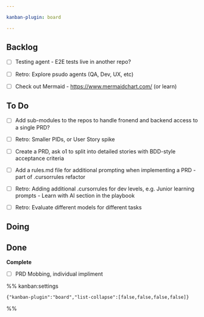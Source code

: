 ```yaml
---

kanban-plugin: board

---
```


## Backlog

- [ ] Testing agent - E2E tests live in another repo?
- [ ] Retro: Explore psudo agents (QA, Dev, UX, etc)
- [ ] Check out Mermaid - https://www.mermaidchart.com/ (or learn)


## To Do

- [ ] Add sub-modules to the repos to handle fronend and backend access to a single PRD?
- [ ] Retro: Smaller PIDs, or User Story spike
- [ ] Create a PRD, ask o1 to split into detailed stories with BDD-style acceptance criteria
- [ ] Add a rules.md file for additional prompting when implementing a PRD - part of .cursorrules refactor
- [ ] Retro: Adding additional .cursorrules for dev levels, e.g. Junior learning prompts - Learn with AI section in the playbook
- [ ] Retro: Evaluate different models for different tasks


## Doing



## Done

**Complete**
- [ ] PRD Mobbing, individual impliment




%% kanban:settings
```
{"kanban-plugin":"board","list-collapse":[false,false,false,false]}
```
%%